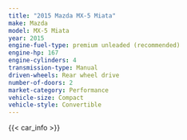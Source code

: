 ```yaml
---
title: "2015 Mazda MX-5 Miata"
make: Mazda
model: MX-5 Miata
year: 2015
engine-fuel-type: premium unleaded (recommended)
engine-hp: 167
engine-cylinders: 4
transmission-type: Manual
driven-wheels: Rear wheel drive
number-of-doors: 2
market-category: Performance
vehicle-size: Compact
vehicle-style: Convertible
---
```


{{< car_info >}}
